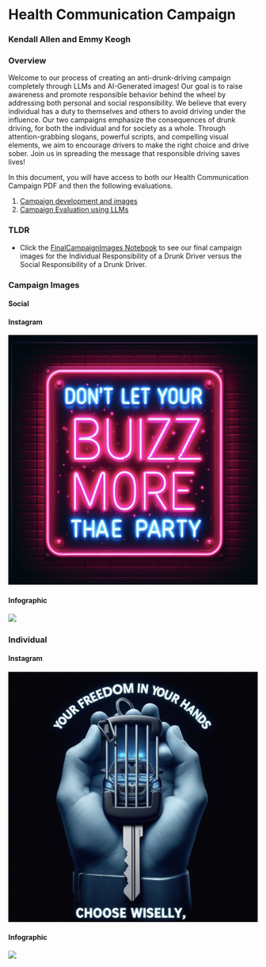 # Health Communication Campaign

### Kendall Allen and Emmy Keogh


### Overview

Welcome to our process of creating an anti-drunk-driving campaign completely through LLMs and AI-Generated images! Our goal is to raise awareness and promote responsible behavior behind the wheel by addressing both personal and social responsibility. We believe that every individual has a duty to themselves and others to avoid driving under the influence. Our two campaigns emphasize the consequences of drunk driving, for both the individual and for society as a whole. Through attention-grabbing slogans, powerful scripts, and compelling visual elements, we aim to encourage drivers to make the right choice and drive sober. Join us in spreading the message that responsible driving saves lives!

In this document, you will have access to both our Health Communication Campaign PDF and then the following evaluations. 

1. [Campaign development and images](COMM_Health_Campaign.pdf)
2. [Campaign Evaluation using LLMs](Comm_Campaign_Evaluations.pdf)

### TLDR
* Click the [FinalCampaignImages Notebook](FinalCampaigns.ipynb) to see our final campaign images for the Individual Responsibility of a Drunk Driver versus the Social Responsibility of a Drunk Driver.


### Campaign Images

#### Social



#### Instagram
![](socialinstagram.png)

#### Infographic
![](socialinforgraphic.png)

### Individual

#### Instagram
![](individualinstagram.png)

#### Infographic
![](individualgraphic.png)